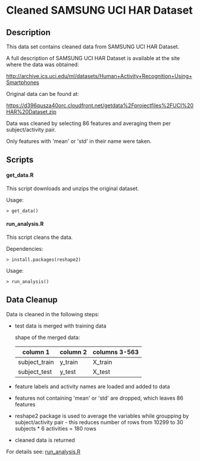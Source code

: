 Cleaned SAMSUNG UCI HAR Dataset
===============================

Description
-----------

This data set contains cleaned data from SAMSUNG UCI HAR Dataset.

A full description of SAMSUNG UCI HAR Dataset is available at the site where the data was obtained:

http://archive.ics.uci.edu/ml/datasets/Human+Activity+Recognition+Using+Smartphones

Original data can be found at:

https://d396qusza40orc.cloudfront.net/getdata%2Fprojectfiles%2FUCI%20HAR%20Dataset.zip

Data was cleaned by selecting 86 features and averaging them per subject/activity pair.

Only features with 'mean' or 'std' in their name were taken.


Scripts
-------

#### get_data.R

This script downloads and unzips the original dataset.

Usage:

    > get_data()

#### run_analysis.R

This script cleans the data.

Dependencies:

    > install.packages(reshape2)

Usage:

    > run_analysis()


Data Cleanup
------------

Data is cleaned in the following steps:

* test data is merged with training data

    shape of the merged data:

    column 1      | column 2 | columns 3-563
    --------------|----------|--------------
    subject_train | y_train  | X_train
    subject_test  | y_test   | X_test

* feature labels and activity names are loaded and added to data

* features not containing 'mean' or 'std' are dropped, which leaves 86 features

* reshape2 package is used to average the variables while groupping by subject/activity pair - this reduces number of rows from 10299 to 30 subjects * 6 activities = 180 rows

* cleaned data is returned

For details see: [run_analysis.R]



[run_analysis.R]:https://github.com/popotam/datasciencecoursera/blob/master/cleaning_data/run_analysis.R
